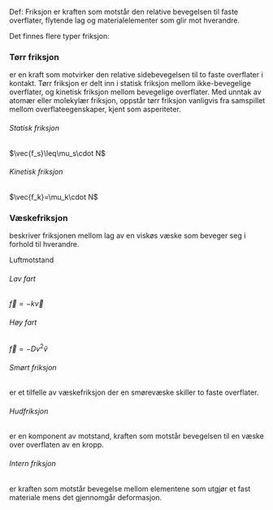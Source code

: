 Def:
Friksjon er kraften som motstår den relative bevegelsen til faste overflater, flytende lag og materialelementer som glir mot hverandre. 


Det finnes flere typer friksjon:
### Tørr friksjon
er en kraft som motvirker den relative sidebevegelsen til to faste overflater i kontakt. Tørr friksjon er delt inn i statisk friksjon mellom ikke-bevegelige overflater, og kinetisk friksjon mellom bevegelige overflater. Med unntak av atomær eller molekylær friksjon, oppstår tørr friksjon vanligvis fra samspillet mellom overflateegenskaper, kjent som asperiteter.
###### Statisk friksjon
$\vec{f_s}\leq\mu_s\cdot N$  
###### Kinetisk friksjon
$\vec{f_k}=\mu_k\cdot N$  

### Væskefriksjon
beskriver friksjonen mellom lag av en viskøs væske som beveger seg i forhold til hverandre.

Luftmotstand
###### Lav fart
$\vec{f}=-k\vec{v}$
###### Høy fart
$\vec{f}=-Dv^2\hat{v}$


###### Smørt friksjon
er et tilfelle av væskefriksjon der en smørevæske skiller to faste overflater.
###### Hudfriksjon
er en komponent av motstand, kraften som motstår bevegelsen til en væske over overflaten av en kropp.
###### Intern friksjon
er kraften som motstår bevegelse mellom elementene som utgjør et fast materiale mens det gjennomgår deformasjon.